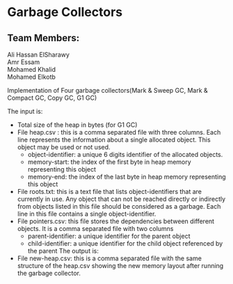 # Garbage Collectors
## Team Members:
  Ali Hassan ElSharawy\
  Amr Essam\
  Mohamed Khalid\
  Mohamed Elkotb
  
Implementation of Four garbage collectors(Mark & Sweep GC, Mark & Compact GC, Copy GC, G1 GC)

The input is:
  - Total size of the heap in bytes (for G1 GC)
  - File heap.csv : this is a comma separated file with three columns. Each line represents
      the information about a single allocated object. This object may be used or not used.
      - object-identifier: a unique 6 digits identifier of the allocated objects.
      - memory-start: the index of the first byte in heap memory representing this object
      - memory-end: the index of the last byte in heap memory representing this object
  - File roots.txt: this is a text file that lists object-identifiers that are currently in use. Any
      object that can not be reached directly or indirectly from objects listed in this file should
      be considered as a garbage. Each line in this file contains a single object-identifier.
  - File pointers.csv: this file stores the dependencies between different objects. It is a comma separated file with two columns
      - parent-identifier: a unique identifier for the parent object
      - child-identifier: a unique identifier for the child object referenced by the parent
The output is:
  - File new-heap.csv: this is a comma separated file with the same structure of the heap.csv showing the new memory layout after running the garbage collector.
